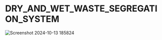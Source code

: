 # DRY_AND_WET_WASTE_SEGREGATION_SYSTEM
![Screenshot 2024-10-13 185824](https://github.com/user-attachments/assets/8e393d6b-f774-46a6-8c8f-937e23c0c4b5)
